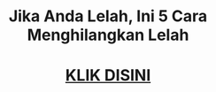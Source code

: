 <center>
<h1>Jika Anda Lelah, Ini 5 Cara Menghilangkan Lelah</h1>
<h1><a href="https://www.google.com/search?q=Baigon&oq=Baigon&gs_lcrp=EgZjaHJvbWUyBggAEEUYOTIMCAEQABgKGLEDGIAEMgkIAhAAGAoYgAQyDAgDEAAYChixAxiABDIJCAQQABgKGIAEMgkIBRAAGAoYgAQyCQgGEAAYChiABDIJCAcQABgKGIAEMgkICBAAGAoYgAQyCQgJEAAYChiABNIBCDMzMTZqMGo3qAIIsAIB&sourceid=chrome&ie=UTF-8">KLIK DISINI<a></h1>
</center>